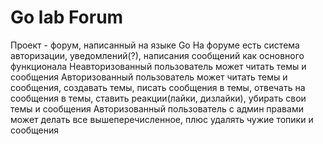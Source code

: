 # Go lab Forum
Проект - форум, написанный на языке Go
На форуме есть система авторизации, уведомлений(?), написания сообщений как основного функционала
Неавторизованный пользователь может читать темы и сообщения
Авторизованный пользователь может читать темы и сообщения, создавать темы, писать сообщения в темы, отвечать на сообщения в темы, ставить реакции(лайки, дизлайки), убирать свои темы и сообщения
Авторизованный пользователь с админ правами может делать все вышеперечисленное, плюс удалять чужие топики и сообщения
